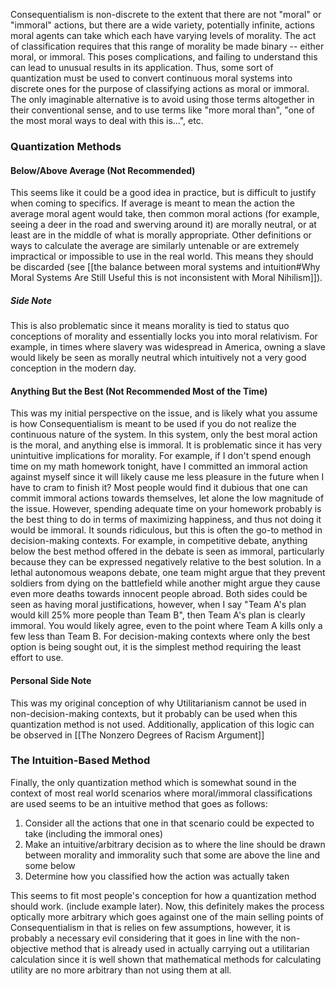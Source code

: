 Consequentialism is non-discrete to the extent that there are not "moral" or "immoral" actions, but there are a wide variety, potentially infinite, actions moral agents can take which each have varying levels of morality. The act of classification requires that this range of morality be made binary -- either moral, or immoral. This poses complications, and failing to understand this can lead to unusual results in its application. Thus, some sort of quantization must be used to convert continuous moral systems into discrete ones for the purpose of classifying actions as moral or immoral. The only imaginable alternative is to avoid using those terms altogether in their conventional sense, and to use terms like "more moral than", "one of the most moral ways to deal with this is...", etc.

### Quantization Methods
#### Below/Above Average (Not Recommended)
This seems like it could be a good idea in practice, but is difficult to justify when coming to specifics. If average is meant to mean the action the average moral agent would take, then common moral actions (for example, seeing a deer in the road and swerving around it) are morally neutral, or at least are in the middle of what is morally appropriate. Other definitions or ways to calculate the average are similarly untenable or are extremely impractical or impossible to use in the real world. This means they should be discarded (see [[the balance between moral systems and intuition#Why Moral Systems Are Still Useful this is not inconsistent with Moral Nihilism]]).
##### Side Note
This is also problematic since it means morality is tied to status quo conceptions of morality and essentially locks you into moral relativism. For example, in times where slavery was widespread in America, owning a slave would likely be seen as morally neutral which intuitively not a very good conception in the modern day.
#### Anything But the Best (Not Recommended Most of the Time)
This was my initial perspective on the issue, and is likely what you assume is how Consequentialism is meant to be used if you do not realize the continuous nature of the system. In this system, only the best moral action is the moral, and anything else is immoral. It is problematic since it has very unintuitive implications for morality. For example, if I don't spend enough time on my math homework tonight, have I committed an immoral action against myself since it will likely cause me less pleasure in the future when I have to cram to finish it? Most people would find it dubious that one can commit immoral actions towards themselves, let alone the low magnitude of the issue. However, spending adequate time on your homework probably is the best thing to do in terms of maximizing happiness, and thus not doing it would be immoral. It sounds ridiculous, but this is often the go-to method in decision-making contexts. For example, in competitive debate, anything below the best method offered in the debate is seen as immoral, particularly because they can be expressed negatively relative to the best solution. In a lethal autonomous weapons debate, one team might argue that they prevent soldiers from dying on the battlefield while another might argue they cause even more deaths towards innocent people abroad. Both sides could be seen as having moral justifications, however, when I say "Team A's plan would kill 25% more people than Team B", then Team A's plan is clearly immoral. You would likely agree, even to the point where Team A kills only a few less than Team B. For decision-making contexts where only the best option is being sought out, it is the simplest method requiring the least effort to use.
#### Personal Side Note
This was my original conception of why Utilitarianism cannot be used in non-decision-making contexts, but it probably can be used when this quantization method is not used. Additionally, application of this logic can be observed in [[The Nonzero Degrees of Racism Argument]]
### The Intuition-Based Method
Finally, the only quantization method which is somewhat sound in the context of most real world scenarios where moral/immoral classifications are used seems to be an intuitive method that goes as follows:
1. Consider all the actions that one in that scenario could be expected to take (including the immoral ones)
2. Make an intuitive/arbitrary decision as to where the line should be drawn between morality and immorality such that some are above the line and some below
3. Determine how you classified how the action was actually taken

This seems to fit most people's conception for how a quantization method should work. (include example later). Now, this definitely makes the process optically more arbitrary which goes against one of the main selling points of Consequentialism in that is relies on few assumptions, however, it is probably a necessary evil considering that it goes in line with the non-objective method that is already used in actually carrying out a utilitarian calculation since it is well shown that mathematical methods for calculating utility are no more arbitrary than not using them at all.